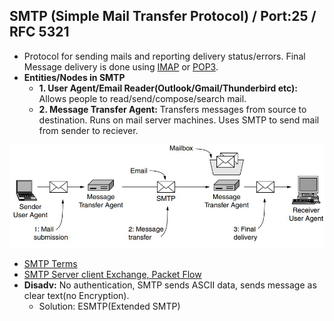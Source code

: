 ## SMTP (Simple Mail Transfer Protocol) / Port:25 / RFC 5321
- Protocol for sending mails and reporting delivery status/errors. Final Message delivery is done using [IMAP](/Networking/OSI-Layers/Layer5/Protocols/Email/IMAP_Internet_Message_Access_Protocol) or [POP3](/Networking/OSI-Layers/Layer5/Protocols/Email/POP3_Post_Office_Protocol_v3).
- **Entities/Nodes in SMTP**
  - **1. User Agent/Email Reader(Outlook/Gmail/Thunderbird etc):** Allows people to read/send/compose/search mail.
  - **2. Message Transfer Agent:** Transfers messages from source to destination. Runs on  mail server machines. Uses SMTP to send mail from sender to reciever.

<img src="smtp-architecture.JPG" width=600 />

- [SMTP Terms](Terms.md)
- [SMTP Server client Exchange, Packet Flow](Packet_Flow.md)
- **Disadv:** No authentication, SMTP sends ASCII data, sends message as clear text(no Encryption).
  - Solution: ESMTP(Extended SMTP)
